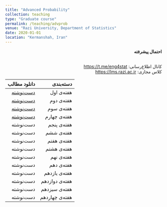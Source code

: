 ```yaml
---
title: "Advanced Probability"
collection: teaching
type: "Graduate course"
permalink: /teaching/advprob
venue: "Razi University, Department of Statistics"
date: 2020-01-01
location: "Kermanshah, Iran"
---
```


<p dir='rtl' align='right'><b>
  احتمال پیشرفته
</b></p>

<p dir='rtl' align='right'>
  <!-- طرح درس: <a href="../files/Cpp/cppSyllabus.pdf">syllabus</a> -->
  <br/>
  کانال اطلاع‌رسانی: <a href="https://t.me/eng4stat">https://t.me/eng4stat</a>
  <br/>
  کلاس مجازی: <a href="https://lms.razi.ac.ir">https://lms.razi.ac.ir</a>
</p>


| دانلود مطالب | دسته‌بندی |
|---:|---:|
| [دست‌نوشته](../files/advprob/AdvProb1.pdf) | هفته‌ی اول |
| [دست‌نوشته](../files/advprob/AdvProb2.pdf) | هفته‌ی دوم |
| [دست‌نوشته](../files/advprob/AdvProb3.pdf) | هفته‌ی سوم |
| [دست‌نوشته](../files/advprob/AdvProb4.pdf) | هفته‌ی چهارم |
| دست‌نوشته | هفته‌ی پنجم |
| دست‌نوشته | هفته‌ی ششم |
| دست‌نوشته | هفته‌ی هفتم |
| دست‌نوشته | هفته‌ی هشتم |
| دست‌نوشته | هفته‌ی نهم |
| دست‌نوشته | هفته‌ی دهم |
| دست‌نوشته | هفته‌ی یازدهم |
| دست‌نوشته | هفته‌ی دوازدهم |
| دست‌نوشته | هفته‌ی سیزدهم |
| دست‌نوشته | هفته‌ی چهاردهم |

